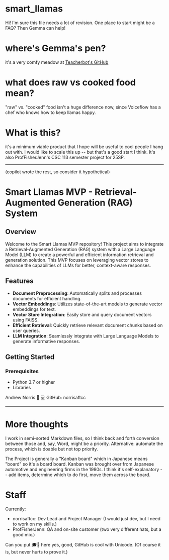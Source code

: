 # smart_llamas

Hi! I'm sure this file needs a lot of revision. One place to start might be a FAQ? Then Gemma can help!

# where's Gemma's pen?
it's a very comfy meadow at <a href="https://norrisaftcc.github.io/genna.html">Teacherbot's GitHub</a>

# what does raw vs cooked food mean?
"raw" vs. "cooked" food isn't a huge difference now, since Voiceflow has a chef who knows how to keep llamas happy.

# What is this?
it's a minimum viable product that I hope will be useful to cool people I hang out with.
I would like to scale this up -- but that's a good start I think.
It's also ProfFisherJenn's CSC 113 semester project for 25SP.

-----
(copilot wrote the rest, so consider it hypothetical)
# Smart Llamas MVP - Retrieval-Augmented Generation (RAG) System

## Overview

Welcome to the Smart Llamas MVP repository! This project aims to integrate a Retrieval-Augmented Generation (RAG) system with a Large Language Model (LLM) to create a powerful and efficient information retrieval and generation solution. This MVP focuses on leveraging vector stores to enhance the capabilities of LLMs for better, context-aware responses.

## Features

- **Document Preprocessing**: Automatically splits and processes documents for efficient handling.
- **Vector Embeddings**: Utilizes state-of-the-art models to generate vector embeddings for text.
- **Vector Store Integration**: Easily store and query document vectors using FAISS.
- **Efficient Retrieval**: Quickly retrieve relevant document chunks based on user queries.
- **LLM Integration**: Seamlessly integrate with Large Language Models to generate informative responses.

## Getting Started

### Prerequisites

- Python 3.7 or higher
- Libraries


Andrew Norris 🤖 💻
GitHub: norrisaftcc

----
# More thoughts

I work in semi-sorted Markdown files, so I think back and forth conversion between those and, say, Word, might be a priority.
Alternative: automate the process, which is doable but not top priority.

The Project is generally a "Kanban board" which in Japanese means "board" so it's a board board.
Kanban was brought over from Japanese automotive and engineering firms in the 1980s. I think it's self-explanatory -- add items, determine which to do first, move them across the board.

# Staff
Currently:
- norrisaftcc: Dev Lead and Project Manager (I would just dev, but I need to work on my skills.)
- ProfFisherJenn: QA and on-site customer (two very different hats, but a good mix.)

Can you put 🎓🦙 here yes, good, GitHub is cool with Unicode. (Of course it is, but never hurts to prove it.)

